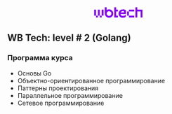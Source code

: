 <p align="center">
    <a href="https://tech.wildberries.ru" target="_blank">
        <img src="wb.png" alt="wb">
    </a>
</p>

## WB Tech: level # 2 (Golang)

### Программа курса

- Основы Go
- Объектно-ориентированное программирование
- Паттерны проектирования
- Параллельное программирование
- Сетевое программирование
